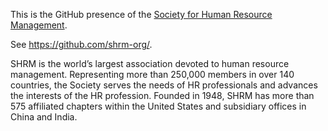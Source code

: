 This is the GitHub presence of the [Society for Human Resource Management](http://www.shrm.org/).

See <https://github.com/shrm-org/>.

SHRM is the world’s largest association devoted to human resource management. Representing more than 250,000 members in over 140 countries, the Society serves the needs of HR professionals and advances the interests of the HR profession. Founded in 1948, SHRM has more than 575 affiliated chapters within the United States and subsidiary offices in China and India.

